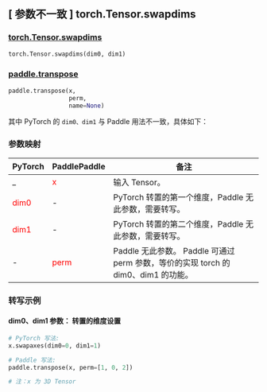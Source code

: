 ## [ 参数不一致 ] torch.Tensor.swapdims

### [torch.Tensor.swapdims](https://pytorch.org/docs/stable/generated/torch.Tensor.swapdims.html#torch.Tensor.swapdims)

```python
torch.Tensor.swapdims(dim0, dim1)
```

### [paddle.transpose](https://www.paddlepaddle.org.cn/documentation/docs/zh/develop/api/paddle/transpose_cn.html#transpose)

```python
paddle.transpose(x,
                 perm,
                 name=None)
```

其中 PyTorch 的 `dim0、dim1` 与 Paddle 用法不一致，具体如下：

### 参数映射

| PyTorch       | PaddlePaddle | 备注                                                   |
| ------------- | ------------ | ------------------------------------------------------ |
| _         | <font color='red'>x</font>            | 输入 Tensor。                                       |
| <font color='red'>dim0</font>          | -            | PyTorch 转置的第一个维度，Paddle 无此参数，需要转写。                  |
| <font color='red'>dim1</font>          | -            | PyTorch 转置的第二个维度，Paddle 无此参数，需要转写。                   |
| -             | <font color='red'>perm</font>         | Paddle 无此参数。 Paddle 可通过 perm 参数，等价的实现 torch 的 dim0、dim1 的功能。|


### 转写示例

#### dim0、dim1 参数： 转置的维度设置
``` python
# PyTorch 写法:
x.swapaxes(dim0=0, dim1=1)

# Paddle 写法:
paddle.transpose(x, perm=[1, 0, 2])

# 注：x 为 3D Tensor
```
